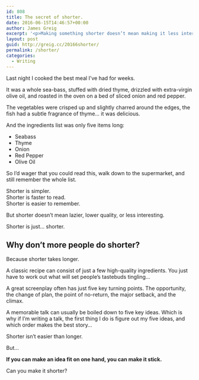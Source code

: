 ```yaml
---
id: 808
title: The secret of shorter.
date: 2016-06-15T14:46:57+00:00
author: James Greig
excerpt: '<p>Making something shorter doesn’t mean making it less interesting or less sexy.</p>'
layout: post
guid: http://greig.cc/20166shorter/
permalink: /shorter/
categories:
  - Writing
---
```

<p>Last night I cooked the best meal I’ve had for weeks.</p>
<p>It was a whole sea-bass, stuffed with dried thyme, drizzled with extra-virgin olive oil, and roasted in the oven on a bed of sliced onion and red pepper.</p>
<p>The vegetables were crisped up and slightly charred around the edges, the fish had a subtle fragrance of thyme... it was delicious.</p>
<p>And the ingredients list was only five items long:</p>
<ul>
<li>Seabass</li>
<li>Thyme</li>
<li>Onion</li>
<li>Red Pepper</li>
<li>Olive Oil</li>
</ul>
<p>So I’d wager that you could read this, walk down to the supermarket, and still remember the whole list.</p>
<p>Shorter is simpler.<br>Shorter is faster to read.<br>Shorter is easier to remember.</p>
<p>But shorter doesn’t mean lazier, lower quality, or less interesting.</p>
<p>Shorter is just… shorter.</p>
<h2 id="why-don-t-more-people-do-shorter-">Why don’t more people do shorter?</h2>
<p>Because shorter takes longer.</p>
<p>A classic recipe can consist of just a few high-quality ingredients. You just have to work out what will set people’s tastebuds tingling…</p>
<p>A great screenplay often has just five key turning points. The opportunity, the change of plan, the point of no-return, the major setback, and the climax. </p>
<p>A memorable talk can usually be boiled down to five key ideas. Which is why if I’m writing a talk, the first thing I do is figure out my five ideas, and which order makes the best story…</p>
<p>Shorter isn’t easier than longer.</p>
<p>But…</p>
<p><strong>If you can make an idea fit on one hand, you can make it stick.</strong></p>
<p>Can you make it shorter?</p>